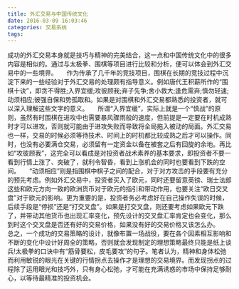 ```yaml
---
title: 外汇交易与中国传统文化
date: 2016-03-09 16:03:46
categories: 交易系统
tags: 
---
```

成功的外汇交易本身就是技巧与精神的完美结合，这一点和中国传统文化中的很多内容是相似的。通过与太极拳、围棋等项目进行比较和分析，便可以体会到外汇交易中的一些境界。　　作为传承了几千年的竞技项目，围棋在长期的竞技过程中沉淀下来的一些经验对于外汇交易的处理颇有指导意义。例如唐代王积薪所作的“围棋十诀”，即贪不得胜;入界宜缓;攻彼顾我;弃子先争;舍小救大;逢危需弃;慎勿轻速;动须相应;彼强自保和势孤取和。如果是对围棋和外汇交易都熟悉的投资者，就可以深入理解这些文字的意义。　　所谓“入界宜缓”，实际上就是一个“慎战”的原则，虽然有时围棋在进攻中也需要暴风骤雨般的速度，但前提是一定要在时机成熟时才可以进攻，否则就可能由于进攻失败而导致将全局拖入被动的局面。外汇交易也一样，交易的时候必须等待技术、时间上的时机都比较成熟之后才可以操作。同时，也没有必要满仓交易，必须留有一定资金以备在被套之后有回旋的余地。再比如“攻彼顾我”，这完全可以看成是对投资者战术素养的基本要求，即投资者不要一看到行情上涨了、突破了，就利令智昏，看到上涨机会的同时也要看到下跌的空间。　　“动须相应”则是指围棋中棋子之间的配合，对于对方攻击的手段要有充分的预先考虑。例如外汇交易中，投资者买入了欧元，同时还要留意英镑、瑞士法郎这些和欧元方向一致的欧洲货币对于欧元的指引和带动作用，也要关注“欧日交叉盘”对于欧元的影响。更为重要的是，投资者务必考虑好在自己操作失误的时候，后续手段是“停损”还是“打交叉盘”。如果是打交叉盘，则还要考虑如果欧元下跌了，并带动其他货币也出现汇率变化，预先设计的交叉盘汇率肯定也会变化，那么到时这个交叉盘是否还有好的交易价格，如果没有好的交易价格又该怎么办。<!-- more -->　　总之，一个成功的交易策略的设计，就像布置一场战役，要在各个因素相互影响和不断的变化中设计好周全的策略，否则就会发现制定的理想策略最终只能是纸上谈兵!太极拳的口诀中有“筋骨要松，皮毛要攻”的句子。笔者认为，精神和身体松弛而利用敏锐的眼光在关键的行情拐点去操作才是理想的交易境界。而发现拐点的过程除了运用眼光和技巧外，只有身心松弛，才可能在充满诱惑的市场中保持足够耐心，以等待最精准的投资机会。